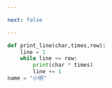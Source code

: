 ```yaml
---

next: false

---
```




<BlogInfo id="476"/>

```python
def print_line(char,times,row):
    line = 1
    while line <= row:
        print(char * times)
        line += 1
name = "小明"
```



<ActionBox />
